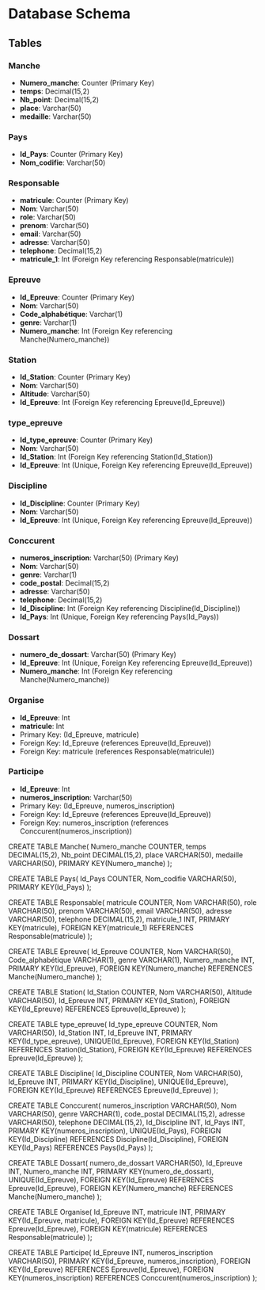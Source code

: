 # Database Schema

## Tables

### Manche
- **Numero_manche**: Counter (Primary Key)
- **temps**: Decimal(15,2)
- **Nb_point**: Decimal(15,2)
- **place**: Varchar(50)
- **medaille**: Varchar(50)

### Pays
- **Id_Pays**: Counter (Primary Key)
- **Nom_codifie**: Varchar(50)

### Responsable
- **matricule**: Counter (Primary Key)
- **Nom**: Varchar(50)
- **role**: Varchar(50)
- **prenom**: Varchar(50)
- **email**: Varchar(50)
- **adresse**: Varchar(50)
- **telephone**: Decimal(15,2)
- **matricule_1**: Int (Foreign Key referencing Responsable(matricule))

### Epreuve
- **Id_Epreuve**: Counter (Primary Key)
- **Nom**: Varchar(50)
- **Code_alphabétique**: Varchar(1)
- **genre**: Varchar(1)
- **Numero_manche**: Int (Foreign Key referencing Manche(Numero_manche))

### Station
- **Id_Station**: Counter (Primary Key)
- **Nom**: Varchar(50)
- **Altitude**: Varchar(50)
- **Id_Epreuve**: Int (Foreign Key referencing Epreuve(Id_Epreuve))

### type_epreuve
- **Id_type_epreuve**: Counter (Primary Key)
- **Nom**: Varchar(50)
- **Id_Station**: Int (Foreign Key referencing Station(Id_Station))
- **Id_Epreuve**: Int (Unique, Foreign Key referencing Epreuve(Id_Epreuve))

### Discipline
- **Id_Discipline**: Counter (Primary Key)
- **Nom**: Varchar(50)
- **Id_Epreuve**: Int (Unique, Foreign Key referencing Epreuve(Id_Epreuve))

### Conccurent
- **numeros_inscription**: Varchar(50) (Primary Key)
- **Nom**: Varchar(50)
- **genre**: Varchar(1)
- **code_postal**: Decimal(15,2)
- **adresse**: Varchar(50)
- **telephone**: Decimal(15,2)
- **Id_Discipline**: Int (Foreign Key referencing Discipline(Id_Discipline))
- **Id_Pays**: Int (Unique, Foreign Key referencing Pays(Id_Pays))

### Dossart
- **numero_de_dossart**: Varchar(50) (Primary Key)
- **Id_Epreuve**: Int (Unique, Foreign Key referencing Epreuve(Id_Epreuve))
- **Numero_manche**: Int (Foreign Key referencing Manche(Numero_manche))

### Organise
- **Id_Epreuve**: Int
- **matricule**: Int
- Primary Key: (Id_Epreuve, matricule)
- Foreign Key: Id_Epreuve (references Epreuve(Id_Epreuve))
- Foreign Key: matricule (references Responsable(matricule))

### Participe
- **Id_Epreuve**: Int
- **numeros_inscription**: Varchar(50)
- Primary Key: (Id_Epreuve, numeros_inscription)
- Foreign Key: Id_Epreuve (references Epreuve(Id_Epreuve))
- Foreign Key: numeros_inscription (references Conccurent(numeros_inscription))

CREATE TABLE Manche(
   Numero_manche COUNTER,
   temps DECIMAL(15,2),
   Nb_point DECIMAL(15,2),
   place VARCHAR(50),
   medaille VARCHAR(50),
   PRIMARY KEY(Numero_manche)
);

CREATE TABLE Pays(
   Id_Pays COUNTER,
   Nom_codifie VARCHAR(50),
   PRIMARY KEY(Id_Pays)
);

CREATE TABLE Responsable(
   matricule COUNTER,
   Nom VARCHAR(50),
   role VARCHAR(50),
   prenom VARCHAR(50),
   email VARCHAR(50),
   adresse VARCHAR(50),
   telephone DECIMAL(15,2),
   matricule_1 INT,
   PRIMARY KEY(matricule),
   FOREIGN KEY(matricule_1) REFERENCES Responsable(matricule)
);

CREATE TABLE Epreuve(
   Id_Epreuve COUNTER,
   Nom VARCHAR(50),
   Code_alphabétique VARCHAR(1),
   genre VARCHAR(1),
   Numero_manche INT,
   PRIMARY KEY(Id_Epreuve),
   FOREIGN KEY(Numero_manche) REFERENCES Manche(Numero_manche)
);

CREATE TABLE Station(
   Id_Station COUNTER,
   Nom VARCHAR(50),
   Altitude VARCHAR(50),
   Id_Epreuve INT,
   PRIMARY KEY(Id_Station),
   FOREIGN KEY(Id_Epreuve) REFERENCES Epreuve(Id_Epreuve)
);

CREATE TABLE type_epreuve(
   Id_type_epreuve COUNTER,
   Nom VARCHAR(50),
   Id_Station INT,
   Id_Epreuve INT,
   PRIMARY KEY(Id_type_epreuve),
   UNIQUE(Id_Epreuve),
   FOREIGN KEY(Id_Station) REFERENCES Station(Id_Station),
   FOREIGN KEY(Id_Epreuve) REFERENCES Epreuve(Id_Epreuve)
);

CREATE TABLE Discipline(
   Id_Discipline COUNTER,
   Nom VARCHAR(50),
   Id_Epreuve INT,
   PRIMARY KEY(Id_Discipline),
   UNIQUE(Id_Epreuve),
   FOREIGN KEY(Id_Epreuve) REFERENCES Epreuve(Id_Epreuve)
);

CREATE TABLE Conccurent(
   numeros_inscription VARCHAR(50),
   Nom VARCHAR(50),
   genre VARCHAR(1),
   code_postal DECIMAL(15,2),
   adresse VARCHAR(50),
   telephone DECIMAL(15,2),
   Id_Discipline INT,
   Id_Pays INT,
   PRIMARY KEY(numeros_inscription),
   UNIQUE(Id_Pays),
   FOREIGN KEY(Id_Discipline) REFERENCES Discipline(Id_Discipline),
   FOREIGN KEY(Id_Pays) REFERENCES Pays(Id_Pays)
);

CREATE TABLE Dossart(
   numero_de_dossart VARCHAR(50),
   Id_Epreuve INT,
   Numero_manche INT,
   PRIMARY KEY(numero_de_dossart),
   UNIQUE(Id_Epreuve),
   FOREIGN KEY(Id_Epreuve) REFERENCES Epreuve(Id_Epreuve),
   FOREIGN KEY(Numero_manche) REFERENCES Manche(Numero_manche)
);

CREATE TABLE Organise(
   Id_Epreuve INT,
   matricule INT,
   PRIMARY KEY(Id_Epreuve, matricule),
   FOREIGN KEY(Id_Epreuve) REFERENCES Epreuve(Id_Epreuve),
   FOREIGN KEY(matricule) REFERENCES Responsable(matricule)
);

CREATE TABLE Participe(
   Id_Epreuve INT,
   numeros_inscription VARCHAR(50),
   PRIMARY KEY(Id_Epreuve, numeros_inscription),
   FOREIGN KEY(Id_Epreuve) REFERENCES Epreuve(Id_Epreuve),
   FOREIGN KEY(numeros_inscription) REFERENCES Conccurent(numeros_inscription)
);



